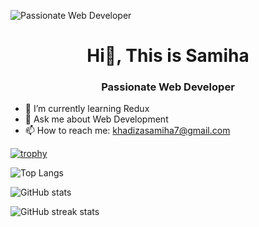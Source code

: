 ![Passionate Web Developer](https://pbs.twimg.com/profile_images/1792240900644724736/7x3rUgYB_400x400.jpg)
<div align="center">
  <h1>Hi👋, This is Samiha</h1>
 <h3><strong>Passionate Web Developer</strong></p>
</div>




- 🌱 I’m currently learning Redux 
- 💬 Ask me about Web Development 
- 📫 How to reach me: khadizasamiha7@gmail.com 


[![trophy](https://github-profile-trophy.vercel.app/?username=KhadizaSamiha)](https://github.com/ryo-ma/github-profile-trophy)

![Top Langs](https://github-readme-stats.vercel.app/api/top-langs/?username=KhadizaSamiha&hide_progress=true)

![GitHub stats](https://github-readme-stats.vercel.app/api?username=KhadizaSamiha&show_icons=true&count_private=true)  

![GitHub streak stats](https://streak-stats.demolab.com/?user=KhadizaSamiha)  


